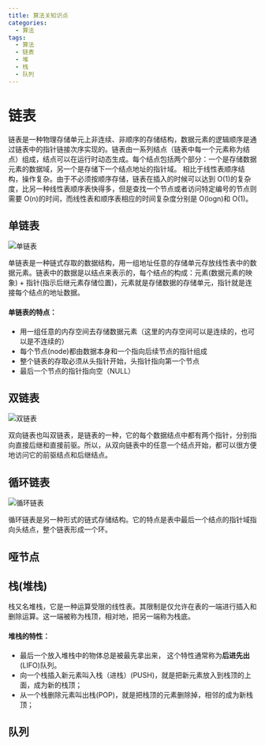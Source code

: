 ```yaml
---
title: 算法关知识点
categories:
  - 算法
tags:
  - 算法
  - 链表
  - 堆
  - 栈
  - 队列
---
```


# 链表

链表是一种物理存储单元上非连续、非顺序的存储结构，数据元素的逻辑顺序是通过链表中的指针链接次序实现的。链表由一系列结点（链表中每一个元素称为结点）组成，结点可以在运行时动态生成。每个结点包括两个部分：一个是存储数据元素的数据域，另一个是存储下一个结点地址的指针域。 相比于线性表顺序结构，操作复杂。由于不必须按顺序存储，链表在插入的时候可以达到 O(1)的复杂度，比另一种线性表顺序表快得多，但是查找一个节点或者访问特定编号的节点则需要 O(n)的时间，而线性表和顺序表相应的时间复杂度分别是 O(logn)和 O(1)。

## 单链表

<img :src="$withBase('/img/Singly_linked_lis.png')" alt="单链表">

单链表是一种链式存取的数据结构，用一组地址任意的存储单元存放线性表中的数据元素。链表中的数据是以结点来表示的，每个结点的构成：元素(数据元素的映象) + 指针(指示后继元素存储位置)，元素就是存储数据的存储单元，指针就是连接每个结点的地址数据。

#### 单链表的特点：

- 用一组任意的内存空间去存储数据元素（这里的内存空间可以是连续的，也可以是不连续的）
- 每个节点(node)都由数据本身和一个指向后续节点的指针组成
- 整个链表的存取必须从头指针开始，头指针指向第一个节点
- 最后一个节点的指针指向空（NULL）

## 双链表

<img :src="$withBase('/img/Two_way_linked_list.png')" alt="双链表">

双向链表也叫双链表，是链表的一种，它的每个数据结点中都有两个指针，分别指向直接后继和直接前驱。所以，从双向链表中的任意一个结点开始，都可以很方便地访问它的前驱结点和后继结点。

## 循环链表

<img src="https://img-blog.csdnimg.cn/20190531213336275.png?x-oss-process=image/watermark,type_ZmFuZ3poZW5naGVpdGk,shadow_10,text_aHR0cHM6Ly9ibG9nLmNzZG4ubmV0L2Zmb3J0dW5hdGVveQ==,size_16,color_FFFFFF,t_70#pic_center" alt="循环链表">

循环链表是另一种形式的链式存储结构。它的特点是表中最后一个结点的指针域指向头结点，整个链表形成一个环。

## 哑节点

## 栈(堆栈)

栈又名堆栈，它是一种运算受限的线性表。其限制是仅允许在表的一端进行插入和删除运算。这一端被称为栈顶，相对地，把另一端称为栈底。

#### 堆栈的特性：

- 最后一个放入堆栈中的物体总是被最先拿出来， 这个特性通常称为**后进先出**(LIFO)队列。
- 向一个栈插入新元素叫入栈（进栈）(PUSH)，就是把新元素放入到栈顶的上面，成为新的栈顶；
- 从一个栈删除元素叫出栈(POP)，就是把栈顶的元素删除掉，相邻的成为新栈顶；

## 队列
